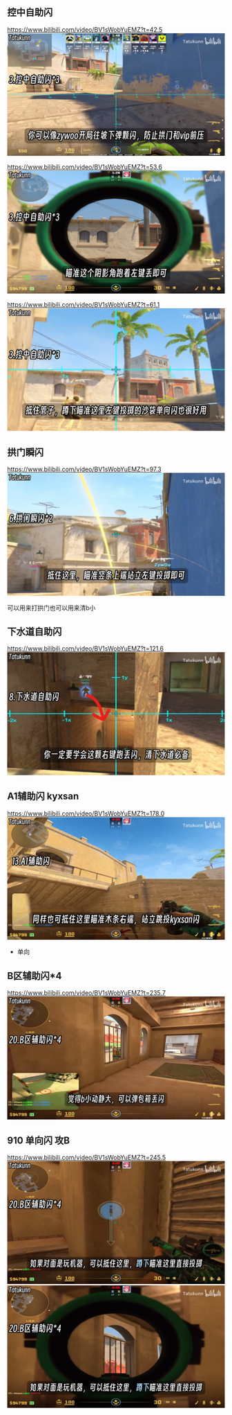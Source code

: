 ## 控中自助闪

https://www.bilibili.com/video/BV1sWobYuEMZ?t=42.5
![alt text](<../../assets/de_mirage T Flashbang/image.png>)

https://www.bilibili.com/video/BV1sWobYuEMZ?t=53.6
![alt text](<../../assets/de_mirage T Flashbang/image-1.png>)

https://www.bilibili.com/video/BV1sWobYuEMZ?t=61.1
![alt text](<../../assets/de_mirage T Flashbang/image-2.png>)

## 拱门瞬闪
https://www.bilibili.com/video/BV1sWobYuEMZ?t=97.3
![alt text](<../../assets/de_mirage T Flashbang/image-3.png>)

可以用来打拱门也可以用来清b小

## 下水道自助闪
https://www.bilibili.com/video/BV1sWobYuEMZ?t=121.6
![alt text](<../../assets/de_mirage T Flashbang/image-4.png>)

## A1辅助闪 kyxsan
https://www.bilibili.com/video/BV1sWobYuEMZ?t=178.0
![alt text](<../../assets/de_mirage T Flashbang/image-5.png>)
- 单向

## B区辅助闪*4 
https://www.bilibili.com/video/BV1sWobYuEMZ?t=235.7
![alt text](<../../assets/de_mirage T Flashbang/image-6.png>)

## 910 单向闪 攻B
https://www.bilibili.com/video/BV1sWobYuEMZ?t=245.5 
![alt text](<../../assets/de_mirage T Flashbang/image-7.png>)
![alt text](<../../assets/de_mirage T Flashbang/image-8.png>)